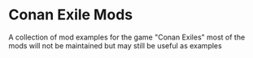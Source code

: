 # Conan Exile Mods

A collection of mod examples for the game "Conan Exiles"
most of the mods will not be maintained but may still be
useful as examples
